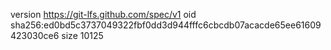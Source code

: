 version https://git-lfs.github.com/spec/v1
oid sha256:ed0bd5c3737049322fbf0dd3d944fffc6cbcdb07acacde65ee61609423030ce6
size 10125

